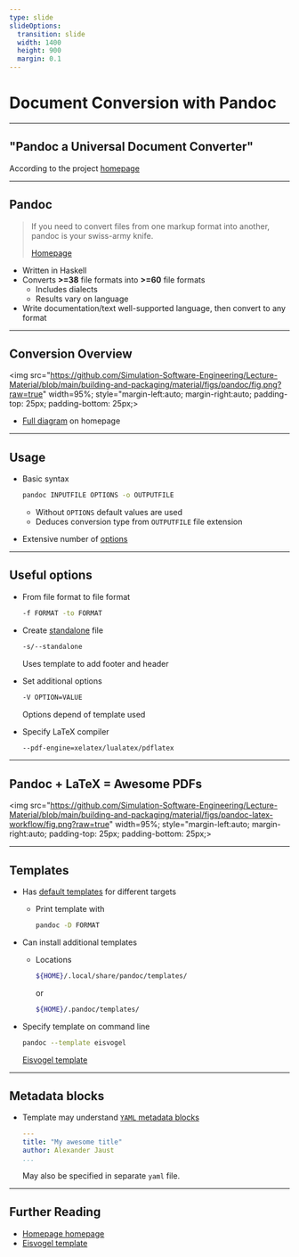 ```yaml
---
type: slide
slideOptions:
  transition: slide
  width: 1400
  height: 900
  margin: 0.1
---
```


<style>
  .reveal strong {
    font-weight: bold;
    color: orange;
  }
  .reveal p {
    text-align: left;
  }
  .reveal section h1 {
    color: orange;
  }
  .reveal section h2 {
    color: orange;
  }
  .reveal code {
    font-family: 'Source Code Pro';
    color: orange;
  }
  .reveal section img {
    background:none;
    border:none;
    box-shadow:none;
  }
</style>

# Document Conversion with Pandoc

---

## "Pandoc a Universal Document Converter"

According to the project [homepage](https://pandoc.org/)

---

## Pandoc

> If you need to convert files from one markup format into another, pandoc is your swiss-army knife.
>
> [Homepage](https://pandoc.org/)

- Written in Haskell
- Converts **>=38** file formats into **>=60** file formats
    - Includes dialects
    - Results vary on language
- Write documentation/text well-supported language, then convert to any format

---

## Conversion Overview

<img src="https://github.com/Simulation-Software-Engineering/Lecture-Material/blob/main/building-and-packaging/material/figs/pandoc/fig.png?raw=true" width=95%; style="margin-left:auto; margin-right:auto; padding-top: 25px; padding-bottom: 25px;>

- [Full diagram](https://pandoc.org/diagram.jpg) on homepage

---

## Usage

- Basic syntax

  ```bash
  pandoc INPUTFILE OPTIONS -o OUTPUTFILE
  ```

    - Without `OPTIONS` default values are used
    - Deduces conversion type from `OUTPUTFILE` file extension
- Extensive number of [options](https://pandoc.org/MANUAL.html#options)

---

## Useful options

- From file format to file format

  ```bash
  -f FORMAT -to FORMAT
  ```

- Create [standalone](https://pandoc.org/MANUAL.html#option--standalone) file

  ```bash
  -s/--standalone
  ```

  Uses template to add footer and header
- Set additional options

  ```bash
  -V OPTION=VALUE
  ```

  Options depend of template used

- Specify LaTeX compiler

  ```bash
  --pdf-engine=xelatex/lualatex/pdflatex
  ```

---

## Pandoc + LaTeX = Awesome PDFs

<img src="https://github.com/Simulation-Software-Engineering/Lecture-Material/blob/main/building-and-packaging/material/figs/pandoc-latex-workflow/fig.png?raw=true" width=95%; style="margin-left:auto; margin-right:auto; padding-top: 25px; padding-bottom: 25px;>

---

## Templates

- Has [default templates](https://pandoc.org/MANUAL.html#templates) for different targets
    - Print template with

      ```bash
      pandoc -D FORMAT
      ```

- Can install additional templates
    - Locations

      ```bash
      ${HOME}/.local/share/pandoc/templates/
      ```

      or

      ```bash
      ${HOME}/.pandoc/templates/
      ```

- Specify template on command line

  ```bash
  pandoc --template eisvogel
  ```

  [Eisvogel template](https://github.com/Wandmalfarbe/pandoc-latex-template)

---

## Metadata blocks

- Template may understand [`YAML` metadata blocks](https://pandoc.org/MANUAL.html#extension-yaml_metadata_block)

  ```yaml
  ---
  title: "My awesome title"
  author: Alexander Jaust
  ...
  ```

  May also be specified in separate `yaml` file.

---

## Further Reading

- [Homepage homepage](https://pandoc.org/)
- [Eisvogel template](https://github.com/Wandmalfarbe/pandoc-latex-template)